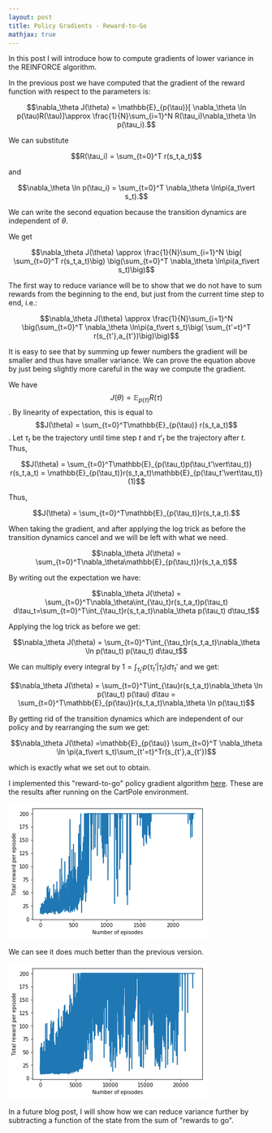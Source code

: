 ```yaml
---
layout: post
title: Policy Gradients - Reward-to-Go
mathjax: true
---
```

 
 In this post I will introduce how to compute gradients of lower variance in the REINFORCE algorithm. 

In the previous post we have computed that the gradient of the reward function with respect to the parameters is:

$$\nabla_\theta J(\theta)  = \mathbb{E}_{p(\tau)}[ \nabla_\theta \ln p(\tau)R(\tau)]\approx \frac{1}{N}\sum_{i=1}^N R(\tau_i)\nabla_\theta \ln p(\tau_i).$$

We can substitute

$$R(\tau_i) = \sum_{t=0}^T r(s_t,a_t)$$ 

and 

$$\nabla_\theta \ln p(\tau_i) = \sum_{t=0}^T \nabla_\theta \ln\pi(a_t\vert s_t).$$

We can write the second equation because the transition dynamics are independent of $\theta$.

We get

$$\nabla_\theta J(\theta)  \approx \frac{1}{N}\sum_{i=1}^N \big( \sum_{t=0}^T r(s_t,a_t)\big) \big(\sum_{t=0}^T \nabla_\theta \ln\pi(a_t\vert s_t)\big)$$

The first way to reduce variance will be to show that we do not have to sum rewards from the beginning to the end, but just from the current time step to end, i.e.:

$$\nabla_\theta J(\theta)  \approx \frac{1}{N}\sum_{i=1}^N  \big(\sum_{t=0}^T \nabla_\theta \ln\pi(a_t\vert s_t)\big( \sum_{t'=t}^T r(s_{t'},a_{t'})\big)\big)$$

It is easy to see that by summing up fewer numbers the gradient will be smaller and thus have smaller variance. We can prove the equation above by just being slightly more careful in the way we compute the gradient.

We have $$J(\theta) = \mathbb{E}_{p(\tau)} R(\tau)$$. By linearity of expectation, this is equal to $$J(\theta) = \sum_{t=0}^T\mathbb{E}_{p(\tau)} r(s_t,a_t)$$.  Let $\tau_t$ be the trajectory until time step $t$ and $\tau'_t$ be the trajectory after $t$. Thus,


$$J(\theta) = \sum_{t=0}^T\mathbb{E}_{p(\tau_t)p(\tau_t'\vert\tau_t)} r(s_t,a_t) = \mathbb{E}_{p(\tau_t)}r(s_t,a_t)\mathbb{E}_{p(\tau_t'\vert\tau_t)} (1)$$ 

Thus,


$$J(\theta) = \sum_{t=0}^T\mathbb{E}_{p(\tau_t)}r(s_t,a_t).$$


When taking the gradient, and after applying the log trick as before the transition dynamics cancel and we will be left with what we need.

$$\nabla_\theta J(\theta) = \sum_{t=0}^T\nabla_\theta\mathbb{E}_{p(\tau_t)}r(s_t,a_t)$$

By writing out the expectation we have:


$$\nabla_\theta J(\theta) = \sum_{t=0}^T\nabla_\theta\int_{\tau_t}r(s_t,a_t)p(\tau_t) d\tau_t=\sum_{t=0}^T\int_{\tau_t}r(s_t,a_t)\nabla_\theta p(\tau_t) d\tau_t$$

Applying the log trick as before we get:

$$\nabla_\theta J(\theta) = \sum_{t=0}^T\int_{\tau_t}r(s_t,a_t)\nabla_\theta \ln p(\tau_t) p(\tau_t) d\tau_t$$

We can multiply every integral by $1 = \int_{\tau_t'}p(\tau_t'\vert\tau_t)d\tau_t'$ and we get:


$$\nabla_\theta J(\theta) = \sum_{t=0}^T\int_{\tau}r(s_t,a_t)\nabla_\theta \ln p(\tau_t) p(\tau) d\tau = \sum_{t=0}^T\mathbb{E}_{p(\tau)}r(s_t,a_t)\nabla_\theta \ln p(\tau_t)$$

By getting rid of the transition dynamics which are independent of our policy and by rearranging the sum we get:


$$\nabla_\theta J(\theta) =\mathbb{E}_{p(\tau)} \sum_{t=0}^T \nabla_\theta \ln \pi(a_t\vert s_t)\sum_{t'=t}^Tr(s_{t'},a_{t'})$$

which is exactly what we set out to obtain. 

I implemented this "reward-to-go" policy gradient algorithm [here](https://github.com/alexandrumilu/rl/blob/master/policy_gradient_algorithms/policy_gradient_reward_to_go_agent.py). These are the results after running on the CartPole environment. 

![Results](/assets/PG_rtg_on_CartPole.png)


We can see it does much better than the previous version. 


![Results](/assets/PG_on_CartPole.png)

In a future blog post, I will show how we can reduce variance further by subtracting a function of the state from the sum of "rewards to go".
